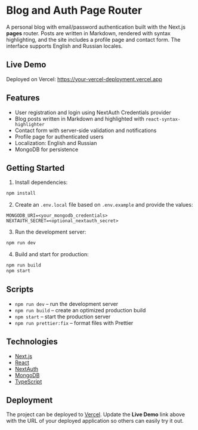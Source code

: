 # Blog and Auth Page Router

A personal blog with email/password authentication built with the Next.js **pages** router. Posts are written in Markdown, rendered with syntax highlighting, and the site includes a profile page and contact form. The interface supports English and Russian locales.

## Live Demo

Deployed on Vercel: https://your-vercel-deployment.vercel.app <!-- replace with your deployed URL -->

## Features

- User registration and login using NextAuth Credentials provider
- Blog posts written in Markdown and highlighted with `react-syntax-highlighter`
- Contact form with server-side validation and notifications
- Profile page for authenticated users
- Localization: English and Russian
- MongoDB for persistence

## Getting Started

1. Install dependencies:

```bash
npm install
```

2. Create an `.env.local` file based on `.env.example` and provide the values:

```
MONGODB_URI=<your_mongodb_credentials>
NEXTAUTH_SECRET=<optional_nextauth_secret>
```

3. Run the development server:

```bash
npm run dev
```

4. Build and start for production:

```bash
npm run build
npm start
```

## Scripts

- `npm run dev` – run the development server
- `npm run build` – create an optimized production build
- `npm start` – start the production server
- `npm run prettier:fix` – format files with Prettier

## Technologies

- [Next.js](https://nextjs.org/)
- [React](https://react.dev/)
- [NextAuth](https://next-auth.js.org/)
- [MongoDB](https://www.mongodb.com/)
- [TypeScript](https://www.typescriptlang.org/)

## Deployment

The project can be deployed to [Vercel](https://vercel.com/). Update the **Live Demo** link above with the URL of your deployed application so others can easily try it out.

